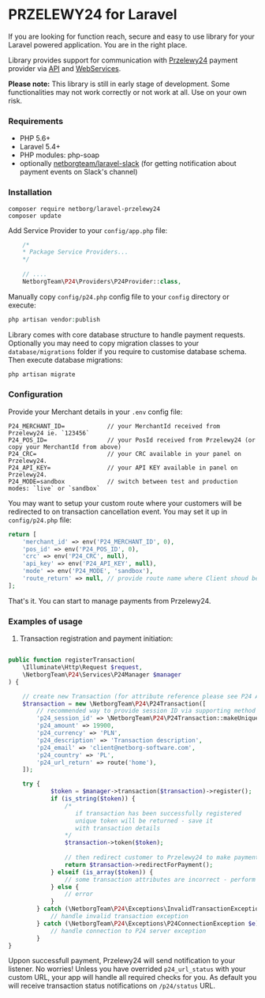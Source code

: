 # PRZELEWY24 for Laravel #

If you are looking for function reach, secure and easy to use library for your Laravel powered application. You are in the right place. 

Library provides support for communication with [Przelewy24](https://przelewy24.pl) payment provider via [API](https://przelewy24.pl/storage/app/media/pobierz/Instalacja/przelewy24_dokumentacja_3.2.pdf) and [WebServices](https://przelewy24.pl/storage/app/media/pobierz/Instalacja/przelewy24_webservices.pdf).

__Please note:__
This library is still in early stage of development. Some functionalities may not work correctly or not work at all. Use on your own risk.

### Requirements ###
* PHP 5.6+
* Laravel 5.4+
* PHP modules: php-soap
* optionally [netborgteam/laravel-slack](https://bitbucket.org/netborgteam/laravel-slack) (for getting notification about payment events on Slack's channel)

### Installation ###
```
composer require netborg/laravel-przelewy24
composer update
```

Add Service Provider to your `config/app.php` file:
```php
	/*
    * Package Service Providers...
    */
	      
    // ....
    NetborgTeam\P24\Providers\P24Provider::class,
```

Manually copy `config/p24.php` config file to your `config` directory or execute:
```php
php artisan vendor:publish
```

Library comes with core database structure to handle payment requests. Optionally you may need to copy migration classes to your `database/migrations` folder if you require to customise database schema. 
Then execute database migrations:
```php
php artisan migrate
```

### Configuration ###

Provide your Merchant details in your `.env` config file:
```
P24_MERCHANT_ID=			// your MerchantId received from Przelewy24 ie. `123456`
P24_POS_ID=					// your PosId received from Przelewy24 (or copy your MerchantId from above)
P24_CRC=					// your CRC available in your panel on Przelewy24.
P24_API_KEY=				// your API KEY available in panel on Przelewy24.
P24_MODE=sandbox			// switch between test and production modes: `live` or `sandbox`
```

You may want to setup your custom route where your customers will be redirected to on transaction cancellation event. You may set it up in `config/p24.php` file:
```php
return [
    'merchant_id' => env('P24_MERCHANT_ID', 0),
    'pos_id' => env('P24_POS_ID', 0),
    'crc' => env('P24_CRC', null),
    'api_key' => env('P24_API_KEY', null),
    'mode' => env('P24_MODE', 'sandbox'),       
    'route_return' => null, // provide route name where Client shoud be redirected on transaction cancellation (you can override it on transaction registration)
];
```
That's it. You can start to manage payments from Przelewy24.

### Examples of usage ###

1. Transaction registration and payment initiation:
```php

public function registerTransaction(
	\Illuminate\Http\Request $request, 
	\NetborgTeam\P24\Services\P24Manager $manager
) { 

	// create new Transaction (for attribute reference please see P24 API docs)
	$transaction = new \NetborgTeam\P24\P24Transaction([
		// recommended way to provide session ID via supporting method
	    'p24_session_id' => \NetborgTeam\P24\P24Transaction::makeUniqueId($request->session()->getId()),
	    'p24_amount' => 19900,
	    'p24_currency' => 'PLN',
	    'p24_description' => 'Transaction description',
	    'p24_email' => 'client@netborg-software.com',
	    'p24_country' => 'PL',
	    'p24_url_return' => route('home'),
	]);

	try {
            $token = $manager->transaction($transaction)->register();
            if (is_string($token)) {
	            /* 
		           if transaction has been successfully registered
	               unique token will be returned - save it 
	               with transaction details 
                */
                $transaction->token($token);
                
				// then redirect customer to Przelewy24 to make payment
                return $transaction->redirectForPayment();
            } elseif (is_array($token)) {
                // some transaction attributes are incorrect - perform some action
            } else {
                // error
            }
        } catch (\NetborgTeam\P24\Exceptions\InvalidTransactionException $e) {
            // handle invalid transaction exception
        } catch (\NetborgTeam\P24\Exceptions\P24ConnectionException $e) {
            // handle connection to P24 server exception
        }
}
```

Uppon successfull payment, Przelewy24 will send notification to your listener.
No worries! Unless you have overrided `p24_url_status` with your custom URL, your app will handle all required checks for you. As default you will receive transaction status notifications on `/p24/status` URL.